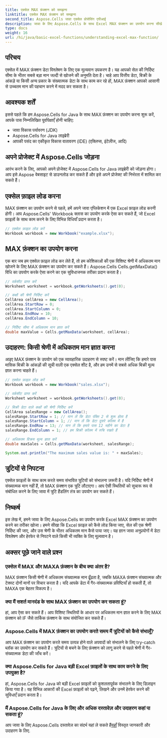 ```yaml
---
title: एक्सेल MAX फ़ंक्शन को समझना
linktitle: एक्सेल MAX फ़ंक्शन को समझना
second_title: Aspose.Cells जावा एक्सेल प्रोसेसिंग एपीआई
description: जावा के लिए Aspose.Cells के साथ Excel MAX फ़ंक्शन का उपयोग करना सीखें। इस व्यापक ट्यूटोरियल में चरण-दर-चरण मार्गदर्शन, कोड उदाहरण और अक्सर पूछे जाने वाले प्रश्न जानें।
type: docs
weight: 16
url: /hi/java/basic-excel-functions/understanding-excel-max-function/
---
```


## परिचय

एक्सेल में MAX फ़ंक्शन डेटा विश्लेषण के लिए एक मूल्यवान उपकरण है। यह आपको सेल की निर्दिष्ट सीमा के भीतर सबसे बड़ा मान जल्दी से खोजने की अनुमति देता है। चाहे आप वित्तीय डेटा, बिक्री के आंकड़े या किसी अन्य प्रकार के संख्यात्मक डेटा के साथ काम कर रहे हों, MAX फ़ंक्शन आपको आसानी से उच्चतम मान की पहचान करने में मदद कर सकता है।

## आवश्यक शर्तें

इससे पहले कि हम Aspose.Cells for Java के साथ MAX फ़ंक्शन का उपयोग करना शुरू करें, आपके पास निम्नलिखित पूर्वापेक्षाएँ होनी चाहिए:

- जावा विकास पर्यावरण (JDK)
- Aspose.Cells for Java लाइब्रेरी
- आपकी पसंद का एकीकृत विकास वातावरण (IDE) (एक्लिप्स, इंटेलीज, आदि)

## अपने प्रोजेक्ट में Aspose.Cells जोड़ना

आरंभ करने के लिए, आपको अपने प्रोजेक्ट में Aspose.Cells for Java लाइब्रेरी को जोड़ना होगा। आप इसे Aspose वेबसाइट से डाउनलोड कर सकते हैं और इसे अपने प्रोजेक्ट की निर्भरता में शामिल कर सकते हैं।

## एक्सेल फ़ाइल लोड करना

MAX फ़ंक्शन का उपयोग करने से पहले, हमें अपने जावा एप्लिकेशन में एक Excel फ़ाइल लोड करनी होगी। आप Aspose.Cells' Workbook क्लास का उपयोग करके ऐसा कर सकते हैं, जो Excel फ़ाइलों के साथ काम करने के लिए विभिन्न विधियाँ प्रदान करता है।

```java
// एक्सेल फ़ाइल लोड करें
Workbook workbook = new Workbook("example.xlsx");
```

## MAX फ़ंक्शन का उपयोग करना

एक बार जब हम एक्सेल फ़ाइल लोड कर लेते हैं, तो हम कोशिकाओं की एक विशिष्ट श्रेणी में अधिकतम मान खोजने के लिए MAX फ़ंक्शन का उपयोग कर सकते हैं। Aspose.Cells Cells.getMaxData() विधि का उपयोग करके ऐसा करने का एक सुविधाजनक तरीका प्रदान करता है।

```java
// वर्कशीट प्राप्त करें
Worksheet worksheet = workbook.getWorksheets().get(0);

// कक्षों की श्रेणी निर्दिष्ट करें
CellArea cellArea = new CellArea();
cellArea.StartRow = 0;
cellArea.StartColumn = 0;
cellArea.EndRow = 10;
cellArea.EndColumn = 10;

// निर्दिष्ट सीमा में अधिकतम मान ज्ञात करें
double maxValue = Cells.getMaxData(worksheet, cellArea);
```

## उदाहरण: किसी श्रेणी में अधिकतम मान ज्ञात करना

आइए MAX फ़ंक्शन के उपयोग को एक व्यावहारिक उदाहरण से स्पष्ट करें। मान लीजिए कि हमारे पास मासिक बिक्री के आंकड़ों की सूची वाली एक एक्सेल शीट है, और हम उनमें से सबसे अधिक बिक्री मूल्य ज्ञात करना चाहते हैं।

```java
// एक्सेल फ़ाइल लोड करें
Workbook workbook = new Workbook("sales.xlsx");

// वर्कशीट प्राप्त करें
Worksheet worksheet = workbook.getWorksheets().get(0);

// बिक्री डेटा वाले कक्षों की श्रेणी निर्दिष्ट करें
CellArea salesRange = new CellArea();
salesRange.StartRow = 1; // मान लें कि डेटा पंक्ति 2 से शुरू होता है
salesRange.StartColumn = 1; // मान लें कि डेटा दूसरे कॉलम में है
salesRange.EndRow = 13; // मान लें कि हमारे पास 12 महीने का डेटा है
salesRange.EndColumn = 1; // हम बिक्री कॉलम में रुचि रखते हैं

// अधिकतम विक्रय मूल्य ज्ञात करें
double maxSales = Cells.getMaxData(worksheet, salesRange);

System.out.println("The maximum sales value is: " + maxSales);
```

## त्रुटियों से निपटना

एक्सेल फ़ाइलों के साथ काम करते समय संभावित त्रुटियों को संभालना ज़रूरी है। यदि निर्दिष्ट श्रेणी में संख्यात्मक मान नहीं हैं, तो MAX फ़ंक्शन एक त्रुटि लौटाएगा। आप ऐसी स्थितियों को सुचारू रूप से संबोधित करने के लिए जावा में त्रुटि हैंडलिंग तंत्र का उपयोग कर सकते हैं।

## निष्कर्ष

इस लेख में, हमने जावा के लिए Aspose.Cells का उपयोग करके Excel MAX फ़ंक्शन का उपयोग करने का तरीका खोजा। हमने सीखा कि Excel फ़ाइल को कैसे लोड किया जाए, सेल की एक श्रेणी निर्दिष्ट की जाए, और उस श्रेणी के भीतर अधिकतम मान कैसे पाया जाए। यह ज्ञान जावा अनुप्रयोगों में डेटा विश्लेषण और हेरफेर से निपटने वाले किसी भी व्यक्ति के लिए मूल्यवान है।

## अक्सर पूछे जाने वाले प्रश्न

### एक्सेल में MAX और MAXA फ़ंक्शन के बीच क्या अंतर है?

MAX फ़ंक्शन किसी श्रेणी में अधिकतम संख्यात्मक मान ढूँढता है, जबकि MAXA फ़ंक्शन संख्यात्मक और टेक्स्ट दोनों मानों पर विचार करता है। यदि आपके डेटा में गैर-संख्यात्मक प्रविष्टियाँ हो सकती हैं, तो MAXA एक बेहतर विकल्प है।

### क्या मैं सशर्त मानदंड के साथ MAX फ़ंक्शन का उपयोग कर सकता हूं?

हां, आप ऐसा कर सकते हैं। आप विशिष्ट स्थितियों के आधार पर अधिकतम मान ज्ञात करने के लिए MAX फ़ंक्शन को IF जैसे तार्किक फ़ंक्शन के साथ संयोजित कर सकते हैं।

### Aspose.Cells में MAX फ़ंक्शन का उपयोग करते समय मैं त्रुटियों को कैसे संभालूँ?

आप MAX फ़ंक्शन का उपयोग करते समय उत्पन्न होने वाले अपवादों को संभालने के लिए try-catch ब्लॉक का उपयोग कर सकते हैं। त्रुटियों से बचने के लिए फ़ंक्शन को लागू करने से पहले श्रेणी में गैर-संख्यात्मक डेटा की जाँच करें।

### क्या Aspose.Cells for Java बड़ी Excel फ़ाइलों के साथ काम करने के लिए उपयुक्त है?

हां, Aspose.Cells for Java को बड़ी Excel फ़ाइलों को कुशलतापूर्वक संभालने के लिए डिज़ाइन किया गया है। यह विभिन्न आकारों की Excel फ़ाइलों को पढ़ने, लिखने और उनमें हेरफेर करने की सुविधाएँ प्रदान करता है।

### मैं Aspose.Cells for Java के लिए और अधिक दस्तावेज़ और उदाहरण कहां पा सकता हूं?

 आप जावा के लिए Aspose.Cells दस्तावेज़ का संदर्भ यहां ले सकते हैं[यहाँ](https://reference.aspose.com/cells/java/) विस्तृत जानकारी और उदाहरण के लिए.